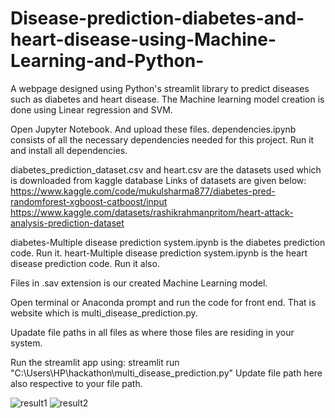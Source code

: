 # Disease-prediction-diabetes-and-heart-disease-using-Machine-Learning-and-Python-
A webpage designed using Python's streamlit library to predict diseases such as diabetes and heart disease. The Machine learning model creation is done using Linear regression and SVM.

Open Jupyter Notebook. And upload these files.
dependencies.ipynb consists of all the necessary dependencies needed for this project. Run it and install all dependencies.

diabetes_prediction_dataset.csv and heart.csv are the datasets used which is downloaded from kaggle database
Links of datasets are given below:
https://www.kaggle.com/code/mukulsharma877/diabetes-pred-randomforest-xgboost-catboost/input 
https://www.kaggle.com/datasets/rashikrahmanpritom/heart-attack-analysis-prediction-dataset

diabetes-Multiple disease prediction system.ipynb is the diabetes prediction code. Run it.
heart-Multiple disease prediction system.ipynb is the heart disease prediction code. Run it also.

Files in .sav extension is our created Machine Learning model.

Open terminal or Anaconda prompt and run the code for front end. That is website which is multi_disease_prediction.py.

Upadate file paths in all files as where those files are residing in your system.

Run the streamlit app using:
  streamlit run "C:\Users\HP\hackathon\multi_disease_prediction.py"
   Update file path here also respective to your file path.
   
  
  ![result1](https://github.com/Marshajennifer/Disease-prediction-diabetes-and-heart-disease-using-Machine-Learning-and-Python-/assets/26388499/413083dd-024c-4c2a-8ad9-03018c7ac56e)
![result2](https://github.com/Marshajennifer/Disease-prediction-diabetes-and-heart-disease-using-Machine-Learning-and-Python-/assets/26388499/500f3cd6-ba11-4094-80f5-a36666850ee6)

  
 
